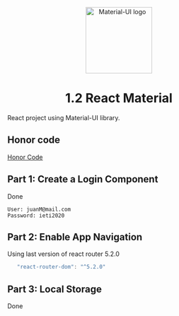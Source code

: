 <p align="center">
  <a href="https://material-ui.com/" rel="noopener" target="_blank"><img width="150" src="https://material-ui.com/static/logo.svg" alt="Material-UI logo"></a></p>
</p>

<h1 align="center">1.2 React Material</h1>
React project using Material-UI library.

## Honor code

[Honor Code](HonorCode.txt)

## Part 1: Create a Login Component

Done

```
User: juanM@mail.com
Password: ieti2020
```

## Part 2: Enable App Navigation 

Using last version of react router 5.2.0
```javascript
   "react-router-dom": "^5.2.0"   
```

## Part 3: Local Storage

Done 
